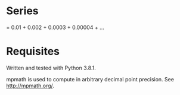 # Series
= 0.01 + 0.002 + 0.0003 + 0.00004 + ...

# Requisites
Written and tested with Python 3.8.1.

mpmath is used to compute in arbitrary decimal point precision. See http://mpmath.org/.
